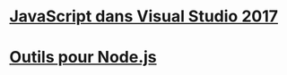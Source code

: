 # [JavaScript dans Visual Studio 2017](javascript/javascript-in-vs-2017.md)
# [Outils pour Node.js](/visualstudio/javascript/tutorial-nodejs.md)
